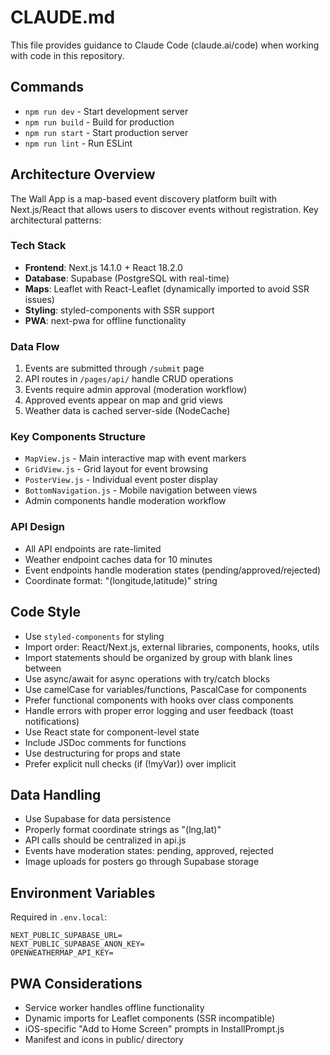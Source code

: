 # CLAUDE.md

This file provides guidance to Claude Code (claude.ai/code) when working with code in this repository.

## Commands
- `npm run dev` - Start development server
- `npm run build` - Build for production
- `npm run start` - Start production server
- `npm run lint` - Run ESLint

## Architecture Overview

The Wall App is a map-based event discovery platform built with Next.js/React that allows users to discover events without registration. Key architectural patterns:

### Tech Stack
- **Frontend**: Next.js 14.1.0 + React 18.2.0
- **Database**: Supabase (PostgreSQL with real-time)
- **Maps**: Leaflet with React-Leaflet (dynamically imported to avoid SSR issues)
- **Styling**: styled-components with SSR support
- **PWA**: next-pwa for offline functionality

### Data Flow
1. Events are submitted through `/submit` page
2. API routes in `/pages/api/` handle CRUD operations
3. Events require admin approval (moderation workflow)
4. Approved events appear on map and grid views
5. Weather data is cached server-side (NodeCache)

### Key Components Structure
- `MapView.js` - Main interactive map with event markers
- `GridView.js` - Grid layout for event browsing
- `PosterView.js` - Individual event poster display
- `BottomNavigation.js` - Mobile navigation between views
- Admin components handle moderation workflow

### API Design
- All API endpoints are rate-limited
- Weather endpoint caches data for 10 minutes
- Event endpoints handle moderation states (pending/approved/rejected)
- Coordinate format: "(longitude,latitude)" string

## Code Style
- Use `styled-components` for styling
- Import order: React/Next.js, external libraries, components, hooks, utils
- Import statements should be organized by group with blank lines between
- Use async/await for async operations with try/catch blocks
- Use camelCase for variables/functions, PascalCase for components
- Prefer functional components with hooks over class components
- Handle errors with proper error logging and user feedback (toast notifications)
- Use React state for component-level state
- Include JSDoc comments for functions
- Use destructuring for props and state
- Prefer explicit null checks (if (!myVar)) over implicit

## Data Handling
- Use Supabase for data persistence
- Properly format coordinate strings as "(lng,lat)"
- API calls should be centralized in api.js
- Events have moderation states: pending, approved, rejected
- Image uploads for posters go through Supabase storage

## Environment Variables
Required in `.env.local`:
```
NEXT_PUBLIC_SUPABASE_URL=
NEXT_PUBLIC_SUPABASE_ANON_KEY=
OPENWEATHERMAP_API_KEY=
```

## PWA Considerations
- Service worker handles offline functionality
- Dynamic imports for Leaflet components (SSR incompatible)
- iOS-specific "Add to Home Screen" prompts in InstallPrompt.js
- Manifest and icons in public/ directory